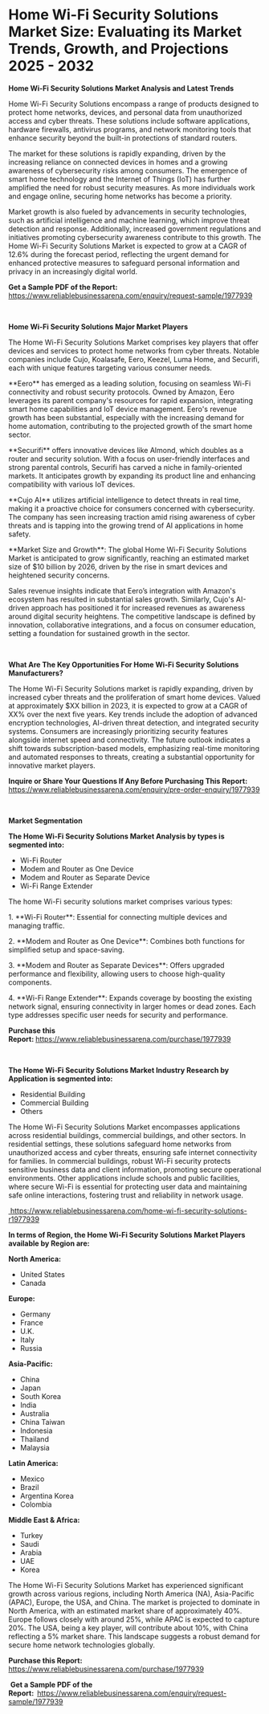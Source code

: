 <p><h1>Home Wi-Fi Security Solutions Market Size: Evaluating its Market Trends, Growth, and Projections 2025 - 2032</h1></p><p><strong>Home Wi-Fi Security Solutions Market Analysis and Latest Trends</strong></p>
<p><p>Home Wi-Fi Security Solutions encompass a range of products designed to protect home networks, devices, and personal data from unauthorized access and cyber threats. These solutions include software applications, hardware firewalls, antivirus programs, and network monitoring tools that enhance security beyond the built-in protections of standard routers. </p><p>The market for these solutions is rapidly expanding, driven by the increasing reliance on connected devices in homes and a growing awareness of cybersecurity risks among consumers. The emergence of smart home technology and the Internet of Things (IoT) has further amplified the need for robust security measures. As more individuals work and engage online, securing home networks has become a priority.</p><p>Market growth is also fueled by advancements in security technologies, such as artificial intelligence and machine learning, which improve threat detection and response. Additionally, increased government regulations and initiatives promoting cybersecurity awareness contribute to this growth. The Home Wi-Fi Security Solutions Market is expected to grow at a CAGR of 12.6% during the forecast period, reflecting the urgent demand for enhanced protective measures to safeguard personal information and privacy in an increasingly digital world.</p></p>
<p><strong>Get a Sample PDF of the Report:&nbsp;</strong> <a href="https://www.reliablebusinessarena.com/enquiry/request-sample/1977939?utm_campaign=2530&utm_medium=2&utm_source=Github&utm_content=ia&utm_term=16042025&utm_id=home-wi-fi-security-solutions">https://www.reliablebusinessarena.com/enquiry/request-sample/1977939</a></p>
<p>&nbsp;</p>
<p><strong>Home Wi-Fi Security Solutions Major Market Players</strong></p>
<p><p>The Home Wi-Fi Security Solutions Market comprises key players that offer devices and services to protect home networks from cyber threats. Notable companies include Cujo, Koalasafe, Eero, Keezel, Luma Home, and Securifi, each with unique features targeting various consumer needs.</p><p>**Eero** has emerged as a leading solution, focusing on seamless Wi-Fi connectivity and robust security protocols. Owned by Amazon, Eero leverages its parent company's resources for rapid expansion, integrating smart home capabilities and IoT device management. Eero's revenue growth has been substantial, especially with the increasing demand for home automation, contributing to the projected growth of the smart home sector.</p><p>**Securifi** offers innovative devices like Almond, which doubles as a router and security solution. With a focus on user-friendly interfaces and strong parental controls, Securifi has carved a niche in family-oriented markets. It anticipates growth by expanding its product line and enhancing compatibility with various IoT devices.</p><p>**Cujo AI** utilizes artificial intelligence to detect threats in real time, making it a proactive choice for consumers concerned with cybersecurity. The company has seen increasing traction amid rising awareness of cyber threats and is tapping into the growing trend of AI applications in home safety.</p><p>**Market Size and Growth**: The global Home Wi-Fi Security Solutions Market is anticipated to grow significantly, reaching an estimated market size of $10 billion by 2026, driven by the rise in smart devices and heightened security concerns. </p><p>Sales revenue insights indicate that Eero’s integration with Amazon's ecosystem has resulted in substantial sales growth. Similarly, Cujo's AI-driven approach has positioned it for increased revenues as awareness around digital security heightens. The competitive landscape is defined by innovation, collaborative integrations, and a focus on consumer education, setting a foundation for sustained growth in the sector.</p></p>
<p>&nbsp;</p>
<p><strong>What Are The Key Opportunities For Home Wi-Fi Security Solutions Manufacturers?</strong></p>
<p><p>The Home Wi-Fi Security Solutions market is rapidly expanding, driven by increased cyber threats and the proliferation of smart home devices. Valued at approximately $XX billion in 2023, it is expected to grow at a CAGR of XX% over the next five years. Key trends include the adoption of advanced encryption technologies, AI-driven threat detection, and integrated security systems. Consumers are increasingly prioritizing security features alongside internet speed and connectivity. The future outlook indicates a shift towards subscription-based models, emphasizing real-time monitoring and automated responses to threats, creating a substantial opportunity for innovative market players.</p></p>
<p><strong>Inquire or Share Your Questions If Any Before Purchasing This Report:</strong> <a href="https://www.reliablebusinessarena.com/enquiry/pre-order-enquiry/1977939?utm_campaign=2530&utm_medium=2&utm_source=Github&utm_content=ia&utm_term=16042025&utm_id=home-wi-fi-security-solutions">https://www.reliablebusinessarena.com/enquiry/pre-order-enquiry/1977939</a></p>
<p>&nbsp;</p>
<p><strong>Market Segmentation</strong></p>
<p><strong>The Home Wi-Fi Security Solutions Market Analysis by types is segmented into:</strong></p>
<p><ul><li>Wi-Fi Router</li><li>Modem and Router as One Device</li><li>Modem and Router as Separate Device</li><li>Wi-Fi Range Extender</li></ul></p>
<p><p>The home Wi-Fi security solutions market comprises various types: </p><p>1. **Wi-Fi Router**: Essential for connecting multiple devices and managing traffic.</p><p>2. **Modem and Router as One Device**: Combines both functions for simplified setup and space-saving.</p><p>3. **Modem and Router as Separate Devices**: Offers upgraded performance and flexibility, allowing users to choose high-quality components.</p><p>4. **Wi-Fi Range Extender**: Expands coverage by boosting the existing network signal, ensuring connectivity in larger homes or dead zones. Each type addresses specific user needs for security and performance.</p></p>
<p><strong>Purchase this Report:&nbsp;</strong><a href="https://www.reliablebusinessarena.com/purchase/1977939?utm_campaign=2530&utm_medium=2&utm_source=Github&utm_content=ia&utm_term=16042025&utm_id=home-wi-fi-security-solutions">https://www.reliablebusinessarena.com/purchase/1977939</a></p>
<p>&nbsp;</p>
<p><strong>The Home Wi-Fi Security Solutions Market Industry Research by Application is segmented into:</strong></p>
<p><ul><li>Residential Building</li><li>Commercial Building</li><li>Others</li></ul></p>
<p><p>The Home Wi-Fi Security Solutions Market encompasses applications across residential buildings, commercial buildings, and other sectors. In residential settings, these solutions safeguard home networks from unauthorized access and cyber threats, ensuring safe internet connectivity for families. In commercial buildings, robust Wi-Fi security protects sensitive business data and client information, promoting secure operational environments. Other applications include schools and public facilities, where secure Wi-Fi is essential for protecting user data and maintaining safe online interactions, fostering trust and reliability in network usage.</p></p>
<p><a href="https://www.reliablebusinessarena.com/home-wi-fi-security-solutions-r1977939?utm_campaign=2530&utm_medium=2&utm_source=Github&utm_content=ia&utm_term=16042025&utm_id=home-wi-fi-security-solutions">&nbsp;https://www.reliablebusinessarena.com/home-wi-fi-security-solutions-r1977939</a></p>
<p><strong>In terms of Region, the Home Wi-Fi Security Solutions Market Players available by Region are:</strong></p>
<p>
    <p> <strong> North America: </strong>
        <ul>
            <li>United States</li>
            <li>Canada</li>
        </ul>
        </p> 
    <p> <strong> Europe: </strong>
        <ul>
            <li>Germany</li>
            <li>France</li>
            <li>U.K.</li>
            <li>Italy</li>
            <li>Russia</li>
        </ul>
        </p> 
    <p> <strong> Asia-Pacific: </strong>
        <ul>
            <li>China</li>
            <li>Japan</li>
            <li>South Korea</li>
            <li>India</li>
            <li>Australia</li>
            <li>China Taiwan</li>
            <li>Indonesia</li>
            <li>Thailand</li>
            <li>Malaysia</li>
        </ul>
        </p> 
    <p> <strong> Latin America: </strong>
        <ul>
            <li>Mexico</li>
            <li>Brazil</li>
            <li>Argentina Korea</li>
            <li>Colombia</li>
        </ul>
        </p> 
    <p> <strong> Middle East & Africa: </strong>
        <ul>
            <li>Turkey</li>
            <li>Saudi</li>
            <li>Arabia</li>
            <li>UAE</li>
            <li>Korea</li>
        </ul>
    </p>
    </p>
<p><p>The Home Wi-Fi Security Solutions Market has experienced significant growth across various regions, including North America (NA), Asia-Pacific (APAC), Europe, the USA, and China. The market is projected to dominate in North America, with an estimated market share of approximately 40%. Europe follows closely with around 25%, while APAC is expected to capture 20%. The USA, being a key player, will contribute about 10%, with China reflecting a 5% market share. This landscape suggests a robust demand for secure home network technologies globally.</p></p>
<p><strong>Purchase this Report: </strong><a href="https://www.reliablebusinessarena.com/purchase/1977939?utm_campaign=2530&utm_medium=2&utm_source=Github&utm_content=ia&utm_term=16042025&utm_id=home-wi-fi-security-solutions">https://www.reliablebusinessarena.com/purchase/1977939</a></p>
<p>&nbsp;<strong>Get a Sample PDF of the Report:&nbsp;&nbsp;</strong><a href="https://www.reliablebusinessarena.com/enquiry/request-sample/1977939?utm_campaign=2530&utm_medium=2&utm_source=Github&utm_content=ia&utm_term=16042025&utm_id=home-wi-fi-security-solutions">https://www.reliablebusinessarena.com/enquiry/request-sample/1977939</a></p>
<p><strong></strong></p>
<p><p></p><p></p><p></p></p>